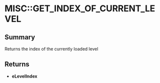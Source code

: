 # MISC::GET_INDEX_OF_CURRENT_LEVEL

## Summary
Returns the index of the currently loaded level

## Returns
* **eLevelIndex**